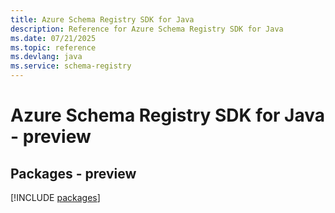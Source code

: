 ```yaml
---
title: Azure Schema Registry SDK for Java
description: Reference for Azure Schema Registry SDK for Java
ms.date: 07/21/2025
ms.topic: reference
ms.devlang: java
ms.service: schema-registry
---
```

# Azure Schema Registry SDK for Java - preview
## Packages - preview
[!INCLUDE [packages](schema-registry-index.md)]